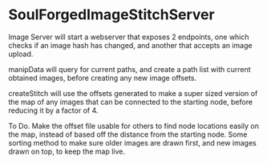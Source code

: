 # SoulForgedImageStitchServer

Image Server will start a webserver that exposes 2 endpoints, one which checks if an image hash has changed, and another that accepts an image upload.

manipData will query for current paths, and create a path list with current obtained images, before creating any new image offsets.

createStitch will use the offsets generated to make a super sized version of the map of any images that can be connected to the starting node, before reducing it by a factor of 4.

To Do. 
Make the offset file usable for others to find node locations easily on the map, instead of based off the distance from the starting node.
Some sorting method to make sure older images are drawn first, and new images drawn on top, to keep the map live. 
